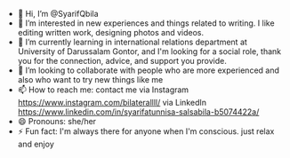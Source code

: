 - 👋 Hi, I’m @SyarifQbila
- 👀 I’m interested in new experiences and things related to writing. I like editing written work, designing photos and videos.
- 🌱 I’m currently learning in international relations department at University of Darussalam Gontor, and I'm looking for a social role, thank you for the connection, advice, and support you provide.
- 💞️ I’m looking to collaborate with people who are more experienced and also who want to try new things like me
- 📫 How to reach me: contact me via Instagram https://www.instagram.com/bilaterallll/
via LinkedIn https://www.linkedin.com/in/syarifatunnisa-salsabila-b5074422a/
- 😄 Pronouns: she/her
- ⚡ Fun fact: I'm always there for anyone when I'm conscious. just relax and enjoy

<!---
SyarifQbila/SyarifQbila is a ✨ special ✨ repository because its `README.md` (this file) appears on your GitHub profile.
You can click the Preview link to take a look at your changes.
--->
